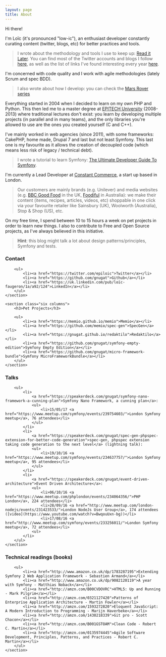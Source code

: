 ```yaml
---
layout: page
title: About
---
```


Hi there!

I'm Loïc (it's pronounced "low-ic"), an enthusiast developer constantly curating
content (twitter, blogs, etc) for better practices and tools.

> I wrote about the methodology and tools I use to keep up:
> [Read it Later](/2014/11/21/read-it-later.html).
> You can find most of the Twitter accounts and blogs I follow
> [here](https://github.com/gnugat/knowledge/blob/master/read-it-later.md),
> as well as the list of links I've found interesting every year
> [here](/tags/radar).

I'm concerned with code quality and I work with agile methodologies
(lately Scrum and spec BDD).

> I also wrote about how I develop: you can check the
> [Mars Rover series](/tags/mars-rover)

Everything started in 2004 when I decided to learn on my own PHP and Python.
This then led me to a master degree at
[EPITECH University](http://www.epitech.eu/) (2008-2013) where traditional
lectures don't exist: you learn by developing multiple projects (in parallel
and in many teams), and the only libraries you're allowed to use are the
ones you created yourself (C and C++).

I've mainly worked in web agencies (since 2011), with some frameworks: CakePHP,
home made, Drupal 7 and last but not least Symfony.
This last one is my favourite as it allows the creation of decoupled code
(which means less risk of legacy / technical debt).

> I wrote a tutorial to learn Symfony:
> [The Ultimate Developer Guide To Symfony](/tags/ultimate%20symfony%20series).

I'm currently a Lead Developer at [Constant Commerce](http://constant.co/),
a start up based in London.

> Our customers are mainly brands (e.g. Unilever) and media websites
> (e.g. [BBC Good Food](http://www.bbcgoodfood.com/) in the UK,
> [Foodiful](http://foodiful.com.au/) in Australia): we make their content
> (items, recipes, articles, videos, etc) shoppable in one click via your
> favourite retailer like Sainsbury (UK), Woolworth (Australia),
> Stop & Shop (US), etc.

On my free time, I spend between 10 to 15 hours a week on pet projects in order
to learn new things.
I also to contribute to Free and Open Source projects, as I've always believed
in this initiative.

> **Hint**: this blog might talk a lot about design patterns/principles, Symfony and tests.

<div class="row">
    <section class="six columns">
        <h3>Contact</h3>

        <ul>
            <li><a href="https://twitter.com/epiloic">Twitter</a></li>
            <li><a href="https://github.com/gnugat">Github</a></li>
            <li><a href="https://uk.linkedin.com/pub/loïc-faugeron/1a/a92/124">LinkedIn</a></li>
        </ul>
    </section>

    <section class="six columns">
        <h3>Pet Projects</h3>

        <ul>
            <li><a href="https://memio.github.io/memio">Memio</a></li>
            <li><a href="https://github.com/memio/spec-gen">SpecGen</a></li>
            <li><a href="https://gnugat.github.io/redaktilo">Redaktilo</a></li>
            <li><a href="https://github.com/gnugat/symfony-empty-edition">Symfony Empty Edition</a></li>
            <li><a href="https://github.com/gnugat/micro-framework-bundle">Symfony MicroFrameworkBundle</a></li>
        </ul>
    </section>
</div>

<div class="row">
    <section class="twelve columns">
        <h3>Talks</h3>

        <ul>
            <li>
                <a href="https://speakerdeck.com/gnugat/symfony-nano-framework-a-cunning-plan">Symfony Nano Framework, a cunning plan</a>:
                <ul>
                    <li>15/05/17 <a href="https://www.meetup.com/symfony/events/239754603/">London Symfony meetup</a>, 76 attendees</li>
                </ul>
            </li>
            <li>
                <a href="https://speakerdeck.com/gnugat/spec-gen-phpspec-extension-for-better-code-generation">spec-gen, phpspec extension taking code generation to the next level</a> (lightning talk):
                <ul>
                    <li>19/10/16 <a href="https://www.meetup.com/symfony/events/234637757/">London Symfony meetup</a>, 95 attendees</li>
                </ul>
            </li>
            <li>
                <a href="https://speakerdeck.com/gnugat/event-driven-architecture">Event Driven Architecture</a>:
                <ul>
                    <li>06/10/16 <a href="https://www.meetup.com/phplondon/events/234064356/">PHP London</a>, 224 attendees</li>
                    <li>28/09/16 <a href="http://www.meetup.com/london-nodejs/events/231423533/">London NodeJs User Group</a>, 174 attendees ([video](https://www.youtube.com/watch?v=BwqouUxn-bg))</li>
                    <li>17/08/16 <a href="http://www.meetup.com/symfony/events/233256011/">London Symfony meetup</a>, 72 attendees</li>
                <ul>
            </li>
        </ul>
    </section>
</div>

<div class="row">
    <section class="twelve columns">
        <h3>Technical readings (books)</h3>

        <ul>
            <li><a href="http://www.amazon.co.uk/dp/1783287195">Extending Symfony 2 Web Application Framework - Sebastien Armand</a></li>
            <li><a href="http://www.amazon.co.uk/dp/9082120119">A year with Symfony - Matthias Noback</a></li>
            <li><a href="http://amzn.com/B00CVDOVRC">HTML5: Up and Running - Mark Pilgrim</a></li>
            <li><a href="http://amzn.com/0321127420">Patterns of Enterprise Application Architecture - Martin Fowler</a></li>
            <li><a href="http://amzn.com/1593272820">Eloquent JavaScript: A Modern Introduction to Programming - Marijn Haverbeke</a></li>
            <li><a href="http://amzn.com/1430218339">Git pro - Scott Chacon</a></li>
            <li><a href="http://amzn.com/B001GSTOAM">Clean Code - Robert C. Martin</a></li>
            <li><a href="http://amzn.com/0135974445">Agile Software Development, Principles, Patterns, and Practices - Robert C. Martin</a></li>
        </ul>
    </section>
</div>

